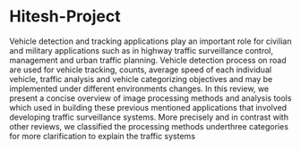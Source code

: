 # Hitesh-Project
Vehicle  detection  and  tracking  applications  play  an  important  role  for  civilian  and  military  applications such as in highway traffic surveillance control, management and urban traffic planning. Vehicle detection process  on  road  are  used  for  vehicle  tracking,  counts,  average  speed  of  each  individual  vehicle,  traffic analysis  and  vehicle  categorizing  objectives  and  may  be  implemented  under  different  environments changes.  In  this  review,  we  present  a  concise  overview  of  image  processing  methods  and  analysis  tools which used in building these previous mentioned applications that involved developing traffic surveillance systems.  More  precisely  and  in  contrast  with  other reviews,  we  classified  the  processing  methods  underthree categories for more clarification to explain the traffic systems

